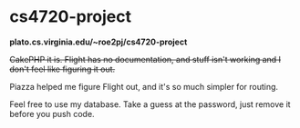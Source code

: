 cs4720-project
==============
__plato.cs.virginia.edu/~roe2pj/cs4720-project__


~~CakePHP it is. Flight has no documentation, and stuff isn't working and I don't feel like figuring it out.~~

Piazza helped me figure Flight out, and it's so much simpler for routing.

Feel free to use my database. Take a guess at the password, just remove it before you push code.



